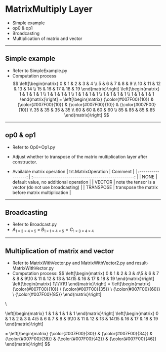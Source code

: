 # MatrixMultiply Layer

+ Simple example
+ op0 & op1
+ Broadcasting
+ Multiplication of matrix and vector

---

## Simple example

+ Refer to SimpleExample.py
+ Computation process
$$
\left[\begin{matrix}
  0 & 1 & 2 & 3 & 4 \\ 5 & 6 & 7 & 8 & 9 \\ 10 & 11 & 12 & 13 & 14 \\ 15 & 16 & 17 & 18 & 19
\end{matrix}\right]
\left[\begin{matrix}
  1 & 1 & 1 & 1 \\ 1 & 1 & 1 & 1 \\ 1 & 1 & 1 & 1 \\ 1 & 1 & 1 & 1 \\ 1 & 1 & 1 & 1
\end{matrix}\right]
=
\left[\begin{matrix}
  {\color{#007F00}{10}} & {\color{#007F00}{10}} & {\color{#007F00}{10}} & {\color{#007F00}{10}} \\ 35 & 35 & 35 & 35 \\ 60 & 60 & 60 & 60 \\ 85 & 85 & 85 & 85
\end{matrix}\right]
$$

---

## op0 & op1

+ Refer to Op0+Op1.py
+ Adjust whether to transpose of the matrix multiplication layer after constructor.

+ Available matrix operation
| trt.MatrixOperation |                        Comment                        |
| :-----------------: | :---------------------------------------------------: |
|        NONE         |        default value, no additional operation         |
|       VECTOR        | note the tensor is a vector (do not use broadcasting) |
|      TRANSPOSE      |   transpose the matrix before matrix multiplication   |

---

## Broadcasting

+ Refer to Broadcast.py
+ $A_{1 \times 3 \times 4 \times 5} \times B_{1 \times 1 \times 4 \times 5} = C_{1 \times 3 \times 4 \times 4}$

---

## Multiplication of matrix and vector

+ Refer to MatrixWithVector.py and MatrixWithVector2.py and result-MatrixWithVector.py
+ Computation process:
$$
\left[\begin{matrix}
  0 & 1 & 2 & 3 & 4\\5 & 6 & 7 & 8 & 9\\10 & 11 & 12 & 13 & 14\\15 & 16 & 17 & 18 & 19
\end{matrix}\right]
\left[\begin{matrix}
  1\\1\\1\\1\\1
\end{matrix}\right]
=
\left[\begin{matrix}
  {\color{#007F00}{10}} \\ {\color{#007F00}{35}} \\ {\color{#007F00}{60}} \\ {\color{#007F00}{85}}
\end{matrix}\right]

\\

\left[\begin{matrix}
  1 & 1 & 1 & 1 & 1
\end{matrix}\right]
\left[\begin{matrix}
  0 & 1 & 2 & 3 & 4\\5 & 6 & 7 & 8 & 9\\10 & 11 & 12 & 13 & 14\\15 & 16 & 17 & 18 & 19
\end{matrix}\right]

=
\left[\begin{matrix}
  {\color{#007F00}{30}} & {\color{#007F00}{34}} & {\color{#007F00}{38}} & {\color{#007F00}{42}} & {\color{#007F00}{46}}
\end{matrix}\right]
$$
